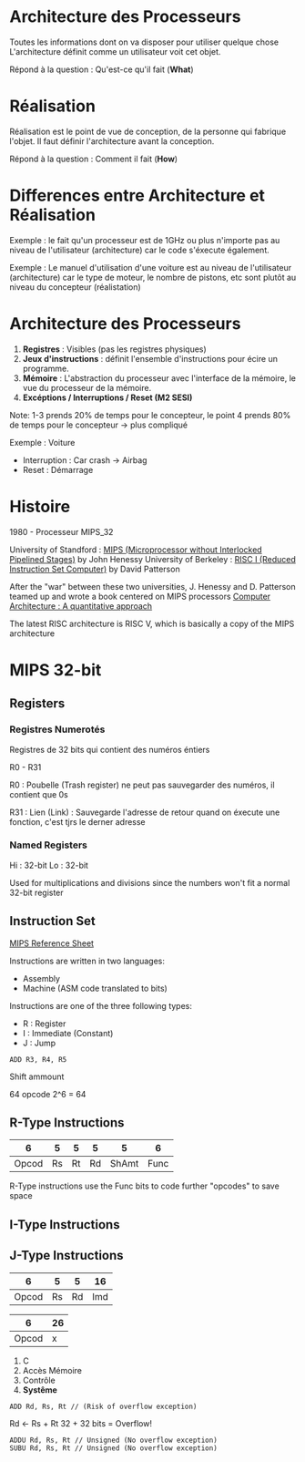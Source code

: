 # Architecture des Processeurs

Toutes les informations dont on va disposer pour utiliser quelque chose
L'architecture définit comme un utilisateur voit cet objet.

Répond à la question : Qu'est-ce qu'il fait (**What**)

# Réalisation

Réalisation est le point de vue de conception, de la personne qui fabrique l'objet. Il faut définir l'architecture avant la conception.

Répond à la question : Comment il fait (**How**)

# Differences entre Architecture et Réalisation

Exemple : le fait qu'un processeur est de 1GHz ou plus n'importe pas au niveau de l'utilisateur (architecture) car le code s'éxecute également.

Exemple : Le manuel d'utilisation d'une voiture est au niveau de l'utilisateur (architecture) car le type de moteur, le nombre de pistons, etc sont plutôt au niveau du concepteur (réalistation)

# Architecture des Processeurs

1. **Registres** : Visibles (pas les registres physiques)
2. **Jeux d'instructions** : définit l'ensemble d'instructions pour écire un programme.
3. **Mémoire** : L'abstraction du processeur avec l'interface de la mémoire, le vue du processeur de la mémoire.
4. **Excéptions / Interruptions / Reset (M2 SESI)**

Note: 1-3 prends 20% de temps pour le concepteur, le point 4 prends 80% de temps pour le concepteur -> plus compliqué

Exemple : Voiture

- Interruption : Car crash -> Airbag
- Reset : Démarrage

# Histoire

1980 - Processeur MIPS_32

University of Standford : [MIPS (Microprocessor without Interlocked Pipelined Stages)](https://en.wikipedia.org/wiki/MIPS_architecture) by John Henessy
University of Berkeley : [RISC I (Reduced Instruction Set Computer)](https://en.wikipedia.org/wiki/Berkeley_RISC) by David Patterson

After the "war" between these two universities, J. Henessy and D. Patterson teamed up and wrote a book centered on MIPS processors [Computer Architecture : A quantitative approach](<file://Users/giorgio/Library/CloudStorage/OneDrive-Personal/Sorbonne Université/2023/Semestre 1/ARCHI/Computer Architecture A Quantitative Approach (5th edition).pdf>)

The latest RISC architecture is RISC V, which is basically a copy of the MIPS architecture

# MIPS 32-bit

## Registers

### Registres Numerotés

Registres de 32 bits qui contient des numéros éntiers

R0 - R31

R0 : Poubelle (Trash register) ne peut pas sauvegarder des numéros, il contient que 0s

R31 : Lien (Link) : Sauvegarde l'adresse de retour quand on éxecute une fonction, c'est tjrs le derner adresse

### Named Registers

Hi : 32-bit
Lo : 32-bit

Used for multiplications and divisions since the numbers won't fit a normal 32-bit register

## Instruction Set

[MIPS Reference Sheet](https://inst.eecs.berkeley.edu/~cs61c/resources/MIPS_help.html)

Instructions are written in two languages:
- Assembly
- Machine (ASM code translated to bits)

Instructions are one of the three following types:
- R : Register
- I : Immediate (Constant)
- J : Jump

``` arm-asm
ADD R3, R4, R5
```

Shift ammount

64 opcode 2^6 = 64

## R-Type Instructions

| 6     | 5   | 5   | 5   | 5     | 6    |
| ----- | --- | --- | --- | ----- | ---- |
| Opcod | Rs  | Rt  | Rd  | ShAmt | Func |

R-Type instructions use the Func bits to code further "opcodes" to save space

## I-Type Instructions

## J-Type Instructions

| 6     | 5   | 5   | 16  |
| ----- | --- | --- | --- |
| Opcod | Rs  | Rd  | Imd |

| 6     | 26  |
| ----- | --- |
| Opcod | x   |

1. C
2. Accès Mémoire
3. Contrôle
4. **Systême**

``` arm-asm
ADD Rd, Rs, Rt // (Risk of overflow exception)
```

Rd <- Rs + Rt
32 + 32 bits = Overflow!

``` arm-asm
ADDU Rd, Rs, Rt // Unsigned (No overflow exception)
SUBU Rd, Rs, Rt // Unsigned (No overflow exception)
```
